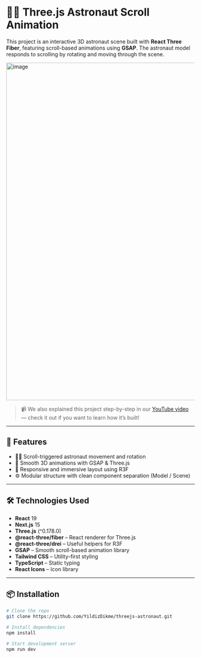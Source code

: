 # 🧑‍🚀 Three.js Astronaut Scroll Animation

This project is an interactive 3D astronaut scene built with **React Three Fiber**, featuring scroll-based animations using **GSAP**. The astronaut model responds to scrolling by rotating and moving through the scene.

<img width="1509" height="902" alt="image" src="https://github.com/user-attachments/assets/55cb3945-9bce-4fff-bbe7-3eb1e145ced5" />

> 📹 We also explained this project step-by-step in our [YouTube video](https://youtu.be/0oClapzTozc) — check it out if you want to learn how it’s built!

---

## 🚀 Features

- 🧑‍🚀 Scroll-triggered astronaut movement and rotation
- 🌌 Smooth 3D animations with GSAP & Three.js
- 🎥 Responsive and immersive layout using R3F
- ⚙️ Modular structure with clean component separation (Model / Scene)

---

## 🛠️ Technologies Used

- **React** 19
- **Next.js** 15
- **Three.js** (^0.178.0)
- **@react-three/fiber** – React renderer for Three.js
- **@react-three/drei** – Useful helpers for R3F
- **GSAP** – Smooth scroll-based animation library
- **Tailwind CSS** – Utility-first styling
- **TypeScript** – Static typing
- **React Icons** – Icon library

---

## 📦 Installation

```bash
# Clone the repo
git clone https://github.com/YildizDikme/threejs-astronaut.git

# Install dependencies
npm install

# Start development server
npm run dev
